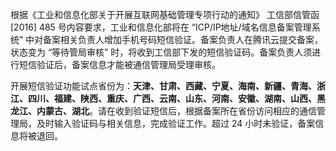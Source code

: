根据《工业和信息化部关于开展互联网基础管理专项行动的通知》 工信部信管函 [2016] 485 号内容要求，工业和信息化部将在 “ICP/IP地址/域名信息备案管理系统” 中对备案相关负责人增加手机号码短信验证。备案负责人在腾讯云提交备案，状态变为 “等待管局审核” 时，将收到工信部下发的短信验证码。备案负责人须进行短信验证后，备案信息才能被通信管理局受理审核。

开展短信验证功能试点省份为：**天津、甘肃、西藏、宁夏、海南、新疆、青海、浙江、四川、福建、陕西、重庆、广西、云南、山东、河南、安徽、湖南、山西、黑龙江、内蒙古、湖北**。请在收到验证短信后，根据备案所在省份访问相应的通信管理局，及时输入验证码与相关信息，完成验证工作。超过 24 小时未验证，备案信息将被退回。 <!--详情参考备案 [短信核验说明]()-->
